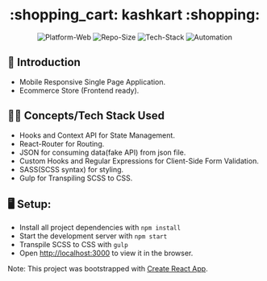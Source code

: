 <h1 align="center"> :shopping_cart: kashkart :shopping: </h1>

<p align="center">
	<img src="https://img.shields.io/badge/Platform-Web-brightgreen" alt="Platform-Web">
	<img src="https://img.shields.io/badge/Repo%20Size-5.4%20MB-blue" alt="Repo-Size">
    <img src="https://img.shields.io/badge/Tech%20Stack-React%20JS%2C%20React--Router%2C%20JSON%2C%20SCSS-red" alt="Tech-Stack">
    <img src="https://img.shields.io/badge/Automation%20Tool-Gulp-%23FF1493" alt="Automation">
</p>



## :bookmark_tabs: Introduction 
- Mobile Responsive Single Page Application.
- Ecommerce Store (Frontend ready).


## :technologist: Concepts/Tech Stack Used
- Hooks and Context API for State Management.
- React-Router for Routing.
- JSON for consuming data(fake API) from json file.
- Custom Hooks and Regular Expressions for Client-Side Form Validation.
- SASS(SCSS syntax) for styling.
- Gulp for Transpiling SCSS to CSS.

## :desktop_computer: Setup:
- Install all project dependencies with ```npm install```
- Start the development server with ```npm start```
- Transpile SCSS to CSS with ```gulp```
- Open [http://localhost:3000](http://localhost:3000) to view it in the browser.


Note: This project was bootstrapped with [Create React App](https://github.com/facebook/create-react-app).

